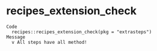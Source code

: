 # recipes_extension_check

    Code
      recipes::recipes_extension_check(pkg = "extrasteps")
    Message
      v All steps have all method!

